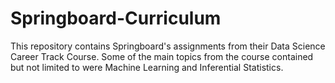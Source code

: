 # Springboard-Curriculum

This repository contains Springboard's assignments from their Data Science Career Track Course. Some of the main topics from the course contained but not limited to were Machine Learning and Inferential Statistics.

